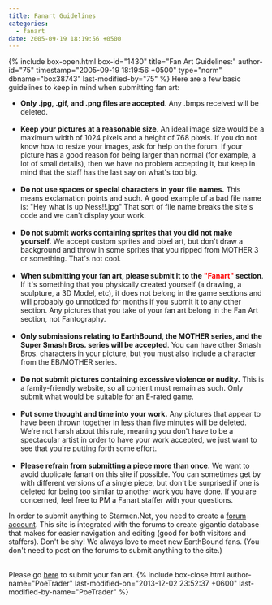 ```yaml
---
title: Fanart Guidelines
categories:
  - fanart
date: 2005-09-19 18:19:56 +0500
---
```

{% include box-open.html box-id="1430" title="Fan Art Guidelines:" author-id="75" timestamp="2005-09-19 18:19:56 +0500" type="norm" dbname="box38743" last-modified-by="75" %}
Here are a few basic guidelines to keep in mind when submitting fan art:<br />
<ul>
<li><b>Only .jpg, .gif, and .png files are accepted</b>. Any .bmps received will be deleted.</li><br />
<li><b>Keep your pictures at a reasonable size</b>. An ideal image size would be a maximum width of 1024 pixels and a height of 768 pixels. If you do not know how to resize your images, ask for help on the forum. If your picture has a good reason for being larger than normal (for example, a lot of small details), then we have no problem accepting it, but keep in mind that the staff has the last say on what's too big.</li><br />
<li><b>Do not use spaces or special characters in your file names.</b> This means exclamation points and such. A good example of a bad file name is: "Hey what is up Ness!!.jpg" That sort of file name breaks the site's code and we can't display your work.</li><br />
<li><b>Do not submit works containing sprites that you did not make yourself.</b> We accept custom sprites and pixel art, but don't draw a background and throw in some sprites that you ripped from MOTHER 3 or something. That's not cool.</li><br />
<li><b>When submitting your fan art, please submit it to the <font color="red">"Fanart"</font> section</b>. If it's something that you physically created yourself (a drawing, a sculpture, a 3D Model, etc), it does not belong in the game sections and will probably go unnoticed for months if you submit it to any other section. Any pictures that you take of your fan art belong in the Fan Art section, not Fantography.</li><br />
<li><b>Only submissions relating to EarthBound, the MOTHER series, and the Super Smash Bros. series will be accepted</b>. You can have other Smash Bros. characters in your picture, but you must also include a character from the EB/MOTHER series.</li><br />
<li><b>Do not submit pictures containing excessive violence or nudity.</b> This is a family-friendly website, so all content must remain as such. Only submit what would be suitable for an E-rated game.</li><br />
<li><b>Put some thought and time into your work.</b> Any pictures that appear to have been thrown together in less than five minutes will be deleted. We're not harsh about this rule, meaning you don't have to be a spectacular artist in order to have your work accepted, we just want to see that you're putting forth some effort.</li><br />
<li><b>Please refrain from submitting a piece more than once.</b>  We want to avoid duplicate fanart on this site if possible.  You can sometimes get by with different versions of a single piece, but don't be surprised if one is deleted for being too similar to another work you have done.  If you are concerned, feel free to PM a Fanart staffer with your questions.</li>
</ul>

In order to submit anything to Starmen.Net, you need to create a <a href="http://forum.starmen.net/">forum account</a>. This site is integrated with the forums to create gigantic database that makes for easier navigation and editing (good for both visitors and staffers). Don't be shy!  We always love to meet new EarthBound fans. (You don't need to post on the forums to submit anything to the site.)<br /><br />

Please go <a href="http://starmen.net/submit/">here</a> to submit your fan art.
{% include box-close.html author-name="PoeTrader" last-modified-on="2013-12-02 23:52:37 +0600" last-modified-by-name="PoeTrader" %}
